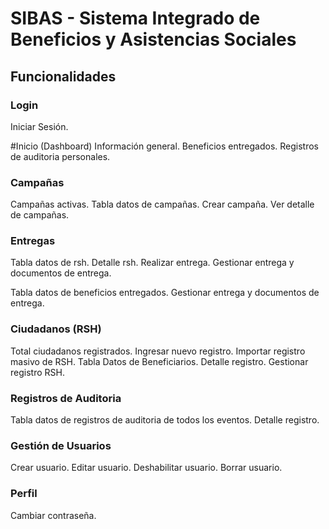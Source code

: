 # SIBAS - Sistema Integrado de Beneficios y Asistencias Sociales

## Funcionalidades

### Login
Iniciar Sesión.

#Inicio (Dashboard)
Información general.
Beneficios entregados.
Registros de auditoria personales.

### Campañas
Campañas activas.
Tabla datos de campañas.
Crear campaña.
Ver detalle de campañas.

### Entregas
Tabla datos de rsh.
Detalle rsh.
Realizar entrega.
Gestionar entrega y documentos de entrega.

Tabla datos de beneficios entregados.
Gestionar entrega y documentos de entrega.

### Ciudadanos (RSH)
Total ciudadanos registrados.
Ingresar nuevo registro.
Importar registro masivo de RSH.
Tabla Datos de Beneficiarios.
Detalle registro.
Gestionar registro RSH.

### Registros de Auditoria
Tabla datos de registros de auditoria de todos los eventos.
Detalle registro.

### Gestión de Usuarios
Crear usuario.
Editar usuario.
Deshabilitar usuario.
Borrar usuario.

### Perfil
Cambiar contraseña.
